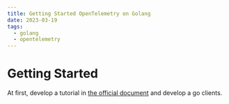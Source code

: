 ```yaml
---
title: Getting Started OpenTelemetry on Golang
date: 2023-03-19
tags:
  - golang
  - opentelemetry
---
```


# Getting Started
At first, develop a tutorial in [the official document](https://opentelemetry.io/docs/instrumentation/go/getting-started/#putting-it-all-together) and develop a go clients.

